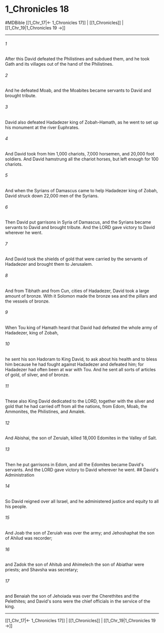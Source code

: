 # 1_Chronicles 18
#MDBible
[[1_Chr_17|← 1_Chronicles 17]] | [[1_Chronicles]] | [[1_Chr_19|1_Chronicles 19 →]]

***

###### 1 

After this David defeated the Philistines and subdued them, and he took Gath and its villages out of the hand of the Philistines. 

###### 2 

And he defeated Moab, and the Moabites became servants to David and brought tribute. 

###### 3 

David also defeated Hadadezer king of Zobah-Hamath, as he went to set up his monument at the river Euphrates. 

###### 4 

And David took from him 1,000 chariots, 7,000 horsemen, and 20,000 foot soldiers. And David hamstrung all the chariot horses, but left enough for 100 chariots. 

###### 5 

And when the Syrians of Damascus came to help Hadadezer king of Zobah, David struck down 22,000 men of the Syrians. 

###### 6 

Then David put garrisons in Syria of Damascus, and the Syrians became servants to David and brought tribute. And the LORD gave victory to David wherever he went. 

###### 7 

And David took the shields of gold that were carried by the servants of Hadadezer and brought them to Jerusalem. 

###### 8 

And from Tibhath and from Cun, cities of Hadadezer, David took a large amount of bronze. With it Solomon made the bronze sea and the pillars and the vessels of bronze. 

###### 9 

When Tou king of Hamath heard that David had defeated the whole army of Hadadezer, king of Zobah, 

###### 10 

he sent his son Hadoram to King David, to ask about his health and to bless him because he had fought against Hadadezer and defeated him; for Hadadezer had often been at war with Tou. And he sent all sorts of articles of gold, of silver, and of bronze. 

###### 11 

These also King David dedicated to the LORD, together with the silver and gold that he had carried off from all the nations, from Edom, Moab, the Ammonites, the Philistines, and Amalek. 

###### 12 

And Abishai, the son of Zeruiah, killed 18,000 Edomites in the Valley of Salt. 

###### 13 

Then he put garrisons in Edom, and all the Edomites became David's servants. And the LORD gave victory to David wherever he went. ## David's Administration 

###### 14 

So David reigned over all Israel, and he administered justice and equity to all his people. 

###### 15 

And Joab the son of Zeruiah was over the army; and Jehoshaphat the son of Ahilud was recorder; 

###### 16 

and Zadok the son of Ahitub and Ahimelech the son of Abiathar were priests; and Shavsha was secretary; 

###### 17 

and Benaiah the son of Jehoiada was over the Cherethites and the Pelethites; and David's sons were the chief officials in the service of the king. 

***

[[1_Chr_17|← 1_Chronicles 17]] | [[1_Chronicles]] | [[1_Chr_19|1_Chronicles 19 →]]
